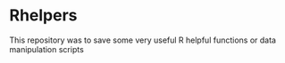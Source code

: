 # Rhelpers

This repository was to save some very useful R helpful functions or data manipulation scripts
